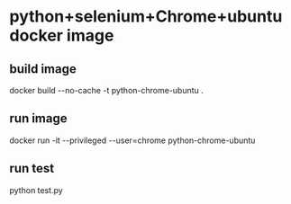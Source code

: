 # python+selenium+Chrome+ubuntu docker image

## build image

docker build --no-cache -t python-chrome-ubuntu .

## run image

docker run -it --privileged --user=chrome python-chrome-ubuntu

## run test

python test.py